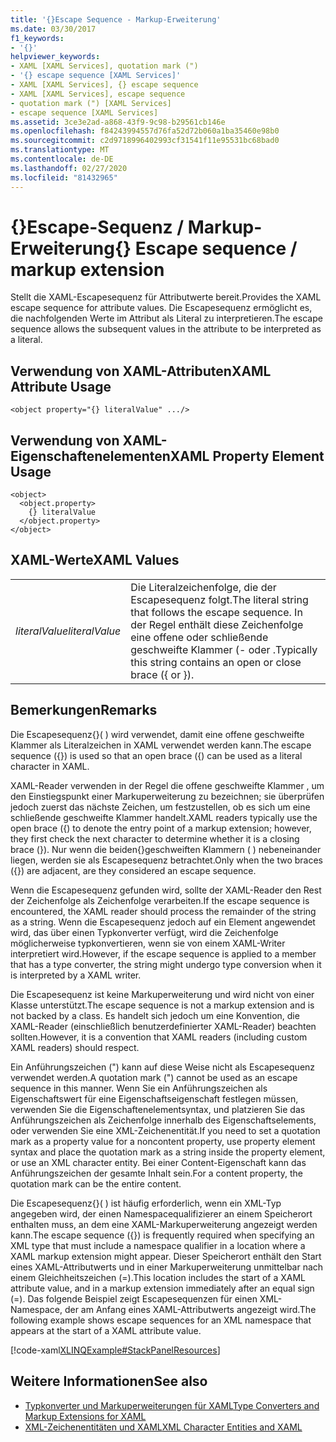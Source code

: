 ```yaml
---
title: '{}Escape Sequence - Markup-Erweiterung'
ms.date: 03/30/2017
f1_keywords:
- '{}'
helpviewer_keywords:
- XAML [XAML Services], quotation mark (")
- '{} escape sequence [XAML Services]'
- XAML [XAML Services], {} escape sequence
- XAML [XAML Services], escape sequence
- quotation mark (") [XAML Services]
- escape sequence [XAML Services]
ms.assetid: 3ce3e2ad-a868-43f9-9c98-b29561cb146e
ms.openlocfilehash: f84243994557d76fa52d72b060a1ba35460e98b0
ms.sourcegitcommit: c2d9718996402993cf31541f11e95531bc68bad0
ms.translationtype: MT
ms.contentlocale: de-DE
ms.lasthandoff: 02/27/2020
ms.locfileid: "81432965"
---
```

# <a name="-escape-sequence--markup-extension"></a><span data-ttu-id="699a2-102">{}Escape-Sequenz / Markup-Erweiterung</span><span class="sxs-lookup"><span data-stu-id="699a2-102">{} Escape sequence / markup extension</span></span>

<span data-ttu-id="699a2-103">Stellt die XAML-Escapesequenz für Attributwerte bereit.</span><span class="sxs-lookup"><span data-stu-id="699a2-103">Provides the XAML escape sequence for attribute values.</span></span> <span data-ttu-id="699a2-104">Die Escapesequenz ermöglicht es, die nachfolgenden Werte im Attribut als Literal zu interpretieren.</span><span class="sxs-lookup"><span data-stu-id="699a2-104">The escape sequence allows the subsequent values in the attribute to be interpreted as a literal.</span></span>

## <a name="xaml-attribute-usage"></a><span data-ttu-id="699a2-105">Verwendung von XAML-Attributen</span><span class="sxs-lookup"><span data-stu-id="699a2-105">XAML Attribute Usage</span></span>

```xaml
<object property="{} literalValue" .../>
```

## <a name="xaml-property-element-usage"></a><span data-ttu-id="699a2-106">Verwendung von XAML-Eigenschaftenelementen</span><span class="sxs-lookup"><span data-stu-id="699a2-106">XAML Property Element Usage</span></span>

```xaml
<object>
  <object.property>
    {} literalValue
  </object.property>
</object>
```

## <a name="xaml-values"></a><span data-ttu-id="699a2-107">XAML-Werte</span><span class="sxs-lookup"><span data-stu-id="699a2-107">XAML Values</span></span>

|||
|-|-|
|<span data-ttu-id="699a2-108">*literalValue*</span><span class="sxs-lookup"><span data-stu-id="699a2-108">*literalValue*</span></span>|<span data-ttu-id="699a2-109">Die Literalzeichenfolge, die der Escapesequenz folgt.</span><span class="sxs-lookup"><span data-stu-id="699a2-109">The literal string that follows the escape sequence.</span></span> <span data-ttu-id="699a2-110">In der Regel enthält diese Zeichenfolge eine offene oder schließende geschweifte Klammer (- oder .</span><span class="sxs-lookup"><span data-stu-id="699a2-110">Typically this string contains an open or close brace ({ or }).</span></span>|

## <a name="remarks"></a><span data-ttu-id="699a2-111">Bemerkungen</span><span class="sxs-lookup"><span data-stu-id="699a2-111">Remarks</span></span>

<span data-ttu-id="699a2-112">Die Escapesequenz{}( ) wird verwendet, damit eine offene geschweifte Klammer als Literalzeichen in XAML verwendet werden kann.</span><span class="sxs-lookup"><span data-stu-id="699a2-112">The escape sequence ({}) is used so that an open brace ({) can be used as a literal character in XAML.</span></span>

<span data-ttu-id="699a2-113">XAML-Reader verwenden in der Regel die offene geschweifte Klammer , um den Einstiegspunkt einer Markuperweiterung zu bezeichnen; sie überprüfen jedoch zuerst das nächste Zeichen, um festzustellen, ob es sich um eine schließende geschweifte Klammer handelt.</span><span class="sxs-lookup"><span data-stu-id="699a2-113">XAML readers typically use the open brace ({) to denote the entry point of a markup extension; however, they first check the next character to determine whether it is a closing brace (}).</span></span> <span data-ttu-id="699a2-114">Nur wenn die beiden{}geschweiften Klammern ( ) nebeneinander liegen, werden sie als Escapesequenz betrachtet.</span><span class="sxs-lookup"><span data-stu-id="699a2-114">Only when the two braces ({}) are adjacent, are they considered an escape sequence.</span></span>

<span data-ttu-id="699a2-115">Wenn die Escapesequenz gefunden wird, sollte der XAML-Reader den Rest der Zeichenfolge als Zeichenfolge verarbeiten.</span><span class="sxs-lookup"><span data-stu-id="699a2-115">If the escape sequence is encountered, the XAML reader should process the remainder of the string as a string.</span></span> <span data-ttu-id="699a2-116">Wenn die Escapesequenz jedoch auf ein Element angewendet wird, das über einen Typkonverter verfügt, wird die Zeichenfolge möglicherweise typkonvertieren, wenn sie von einem XAML-Writer interpretiert wird.</span><span class="sxs-lookup"><span data-stu-id="699a2-116">However, if the escape sequence is applied to a member that has a type converter, the string might undergo type conversion when it is interpreted by a XAML writer.</span></span>

<span data-ttu-id="699a2-117">Die Escapesequenz ist keine Markuperweiterung und wird nicht von einer Klasse unterstützt.</span><span class="sxs-lookup"><span data-stu-id="699a2-117">The escape sequence is not a markup extension and is not backed by a class.</span></span> <span data-ttu-id="699a2-118">Es handelt sich jedoch um eine Konvention, die XAML-Reader (einschließlich benutzerdefinierter XAML-Reader) beachten sollten.</span><span class="sxs-lookup"><span data-stu-id="699a2-118">However, it is a convention that XAML readers (including custom XAML readers) should respect.</span></span>

<span data-ttu-id="699a2-119">Ein Anführungszeichen (") kann auf diese Weise nicht als Escapesequenz verwendet werden.</span><span class="sxs-lookup"><span data-stu-id="699a2-119">A quotation mark (") cannot be used as an escape sequence in this manner.</span></span> <span data-ttu-id="699a2-120">Wenn Sie ein Anführungszeichen als Eigenschaftswert für eine Eigenschaftseigenschaft festlegen müssen, verwenden Sie die Eigenschaftenelementsyntax, und platzieren Sie das Anführungszeichen als Zeichenfolge innerhalb des Eigenschaftselements, oder verwenden Sie eine XML-Zeichenentität.</span><span class="sxs-lookup"><span data-stu-id="699a2-120">If you need to set a quotation mark as a property value for a noncontent property, use property element syntax and place the quotation mark as a string inside the property element, or use an XML character entity.</span></span> <span data-ttu-id="699a2-121">Bei einer Content-Eigenschaft kann das Anführungszeichen der gesamte Inhalt sein.</span><span class="sxs-lookup"><span data-stu-id="699a2-121">For a content property, the quotation mark can be the entire content.</span></span>

<span data-ttu-id="699a2-122">Die Escapesequenz{}( ) ist häufig erforderlich, wenn ein XML-Typ angegeben wird, der einen Namespacequalifizierer an einem Speicherort enthalten muss, an dem eine XAML-Markuperweiterung angezeigt werden kann.</span><span class="sxs-lookup"><span data-stu-id="699a2-122">The escape sequence ({}) is frequently required when specifying an XML type that must include a namespace qualifier in a location where a XAML markup extension might appear.</span></span> <span data-ttu-id="699a2-123">Dieser Speicherort enthält den Start eines XAML-Attributwerts und in einer Markuperweiterung unmittelbar nach einem Gleichheitszeichen (=).</span><span class="sxs-lookup"><span data-stu-id="699a2-123">This location includes the start of a XAML attribute value, and in a markup extension immediately after an equal sign (=).</span></span> <span data-ttu-id="699a2-124">Das folgende Beispiel zeigt Escapesequenzen für einen XML-Namespace, der am Anfang eines XAML-Attributwerts angezeigt wird.</span><span class="sxs-lookup"><span data-stu-id="699a2-124">The following example shows escape sequences for an XML namespace that appears at the start of a XAML attribute value.</span></span>

[!code-xaml[XLINQExample#StackPanelResources](~/samples/snippets/csharp/VS_Snippets_Wpf/XLinqExample/CSharp/Window1.xaml#stackpanelresources)]

## <a name="see-also"></a><span data-ttu-id="699a2-125">Weitere Informationen</span><span class="sxs-lookup"><span data-stu-id="699a2-125">See also</span></span>

- [<span data-ttu-id="699a2-126">Typkonverter und Markuperweiterungen für XAML</span><span class="sxs-lookup"><span data-stu-id="699a2-126">Type Converters and Markup Extensions for XAML</span></span>](type-converters-and-markup-extensions.md)
- [<span data-ttu-id="699a2-127">XML-Zeichenentitäten und XAML</span><span class="sxs-lookup"><span data-stu-id="699a2-127">XML Character Entities and XAML</span></span>](xml-character-entities.md)
